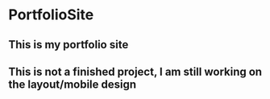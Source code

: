 # PortfolioSite

## This is my portfolio site


## This is not a finished project, I am still working on the layout/mobile design
